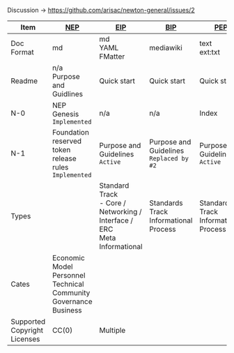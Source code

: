 Discussion -> https://github.com/arisac/newton-general/issues/2

| Item                         | [NEP](https://github.com/newtonproject/NEPs)                 | [EIP](https://github.com/ethereum/EIPs)                      | [BIP](https://github.com/bitcoin/bips)          | [PEP](https://github.com/python/peps)           | IEEE |
| ---------------------------- | ------------------------------------------------------------ | ------------------------------------------------------------ | ----------------------------------------------- | ----------------------------------------------- | ---- |
| Doc Format                   | md                                                           | md<br />YAML FMatter                                         | mediawiki                                       | text<br />ext:txt                               | TBD  |
| Readme                       | n/a<br />Purpose and Guidlines                               | Quick start                                                  | Quick start                                     | Quick start                                     |      |
| N-0                          | NEP Genesis `Implemented`                                    | n/a                                                          | n/a                                             | Index                                           |      |
| N-1                          | Foundation reserved token release rules `Implemented`        | Purpose and Guidelines `Active`                              | Purpose and Guidelines `Replaced by #2`         | Purpose and Guidelines `Active`                 |      |
| Types                        |                                                              | Standard Track<br />- Core / Networking / Interface / ERC<br />Meta<br />Informational | Standards Track<br />Informational<br />Process | Standards Track<br />Informational<br />Process |      |
| Cates                        | Economic Model<br />Personnel<br />Technical<br />Community Governance<br />Business |                                                              |                                                 |                                                 |      |
| Supported Copyright Licenses | CC(0)                                                        | Multiple                                                     |                                                 |                                                 |      |

